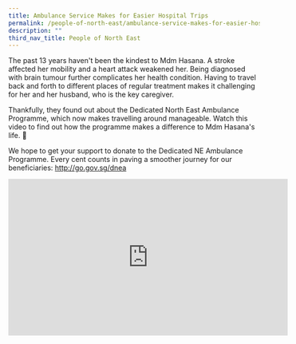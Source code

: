 ```yaml
---
title: Ambulance Service Makes for Easier Hospital Trips
permalink: /people-of-north-east/ambulance-service-makes-for-easier-hospital-trips/
description: ""
third_nav_title: People of North East
---
```



The past 13 years haven't been the kindest to Mdm Hasana. A stroke affected her mobility and a heart attack weakened her. Being diagnosed with brain tumour further complicates her health condition. Having to travel back and forth to different places of regular treatment makes it challenging for her and her husband, who is the key caregiver.

Thankfully, they found out about the Dedicated North East Ambulance Programme, which now makes travelling around manageable. Watch this video to find out how the programme makes a difference to Mdm Hasana's life. 🌈

We hope to get your support to donate to the Dedicated NE Ambulance Programme. Every cent counts in paving a smoother journey for our beneficiaries: http://go.gov.sg/dnea

<iframe src="https://www.facebook.com/plugins/video.php?height=314&href=https%3A%2F%2Fwww.facebook.com%2FNECDC%2Fvideos%2F253284772972777%2F&show_text=false&width=560&t=0" width="560" height="314" style="border:none;overflow:hidden" scrolling="no" frameborder="0" allowfullscreen="true" allow="autoplay; clipboard-write; encrypted-media; picture-in-picture; web-share" allowFullScreen="true"></iframe>